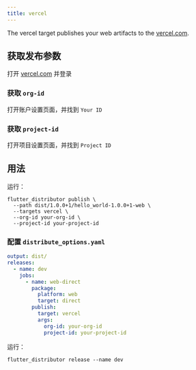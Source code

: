 ```yaml
---
title: vercel
---
```


The vercel target publishes your web artifacts to the [vercel.com](https://vercel.com).

## 获取发布参数

打开 [vercel.com](https://vercel.com) 并登录

### 获取 `org-id`

打开账户设置页面，并找到 `Your ID`

### 获取 `project-id`

打开项目设置页面，并找到 `Project ID`

## 用法

运行：

```
flutter_distributor publish \
  --path dist/1.0.0+1/hello_world-1.0.0+1-web \
  --targets vercel \
  --org-id your-org-id \
  --project-id your-project-id
```

### 配置 `distribute_options.yaml`

```yaml
output: dist/
releases:
  - name: dev
    jobs:
      - name: web-direct
        package:
          platform: web
          target: direct
        publish:
          target: vercel
          args:
            org-id: your-org-id
            project-id: your-project-id
```

运行：

```
flutter_distributor release --name dev
```
